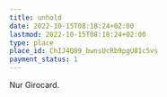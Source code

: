 ```yaml
---
title: unhold
date: 2022-10-15T08:18:24+02:00
lastmod: 2022-10-15T08:18:24+02:00
type: place
place_id: ChIJ4Q89_bwnsUcRb9pgU81c5vs
payment_status: 1
---
```


Nur Girocard.
